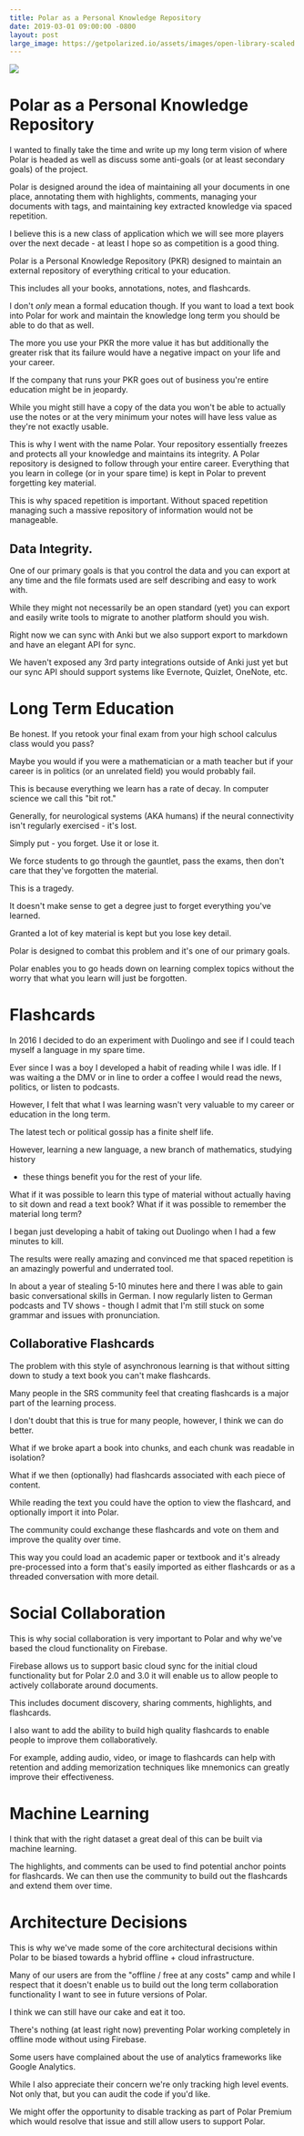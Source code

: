```yaml
---
title: Polar as a Personal Knowledge Repository  
date: 2019-03-01 09:00:00 -0800
layout: post
large_image: https://getpolarized.io/assets/images/open-library-scaled.jpg
---
```


<img class="img-fluid" src="https://getpolarized.io/assets/images/open-library-scaled.jpg">

# Polar as a Personal Knowledge Repository

I wanted to finally take the time and write up my long term vision of where
Polar is headed as well as discuss some anti-goals (or at least secondary goals)
of the project.

Polar is designed around the idea of maintaining all your documents in one
place, annotating them with highlights, comments, managing your documents with
tags, and maintaining key extracted knowledge via spaced repetition.

I believe this is a new class of application which we will see more players over
the next decade - at least I hope so as competition is a good thing.

Polar is a Personal Knowledge Repository (PKR) designed to maintain an external
repository of everything critical to your education.

This includes all your books, annotations, notes, and flashcards.

I don't *only* mean a formal education though.  If you want to load a text book 
into Polar for work and maintain the knowledge long term you should be able to 
do that as well. 

The more you use your PKR the more value it has but additionally the greater 
risk that its failure would have a negative impact on your life and your career.

If the company that runs your PKR goes out of business you're entire education
might be in jeopardy.

While you might still have a copy of the data you won't be able to actually 
use the notes or at the very minimum your notes will have less value as they're
not exactly usable.

This is why I went with the name Polar.  Your repository essentially freezes and
protects all your knowledge and maintains its integrity.  A Polar repository is
designed to follow through your entire career.  Everything that you learn in
college (or in your spare time) is kept in Polar to prevent forgetting key
material.

This is why spaced repetition is important.  Without spaced repetition managing
such a massive repository of information would not be manageable.

## Data Integrity.

One of our primary goals is that you control the data and you can export at 
any time and the file formats used are self describing and easy to work with.

While they might not necessarily be an open standard (yet) you can export 
and easily write tools to migrate to another platform should you wish.

Right now we can sync with Anki but we also support export to markdown and have
an elegant API for sync.  

We haven't exposed any 3rd party integrations outside of Anki just yet but 
our sync API should support systems like Evernote, Quizlet, OneNote, etc.

# Long Term Education

Be honest. If you retook your final exam from your high school calculus class
would you pass?

Maybe you would if you were a mathematician or a math teacher but if your career
is in politics (or an unrelated field) you would probably fail.

This is because everything we learn has a rate of decay.  In computer science
we call this "bit rot."

Generally, for neurological systems (AKA humans) if the neural connectivity 
isn't regularly exercised - it's lost.  

Simply put - you forget.  Use it or lose it.

We force students to go through the gauntlet, pass the exams, then don't care 
that they've forgotten the material.

This is a tragedy.

It doesn't make sense to get a degree just to forget everything you've learned.

Granted a lot of key material is kept but you lose key detail.

Polar is designed to combat this problem and it's one of our primary goals.

Polar enables you to go heads down on learning complex topics without the worry
that what you learn will just be forgotten.   

# Flashcards

In 2016 I decided to do an experiment with Duolingo and see if I could teach
myself a language in my spare time.

Ever since I was a boy I developed a habit of reading while I was idle.  If I
was waiting a the DMV or in line to order a coffee I would read the news,
politics, or listen to podcasts.

However, I felt that what I was learning wasn't very valuable to my career or 
education in the long term.
 
The latest tech or political gossip has a finite shelf life.

However, learning a new language, a new branch of mathematics, studying history 
- these things benefit you for the rest of your life. 

What if it was possible to learn this type of material without actually having 
to sit down and read a text book?  What if it was possible to remember the 
material long term?  

I began just developing a habit of taking out Duolingo when I had a few minutes
to kill.

The results were really amazing and convinced me that spaced repetition is an
amazingly powerful and underrated tool.

In about a year of stealing 5-10 minutes here and there I was able to gain 
basic conversational skills in German.  I now regularly listen to German 
podcasts and TV shows - though I admit that I'm still stuck on some grammar 
and issues with pronunciation.

## Collaborative Flashcards

The problem with this style of asynchronous learning is that without sitting
down to study a text book you can't make flashcards.

Many people in the SRS community feel that creating flashcards is a major part
of the learning process.

I don't doubt that this is true for many people, however, I think we can do 
better.

What if we broke apart a book into chunks, and each chunk was readable in isolation?

What if we then (optionally) had flashcards associated with each piece of
content.

While reading the text you could have the option to view the flashcard, and
optionally import it into Polar.
  
The community could exchange these flashcards and vote on them and improve the 
quality over time.

This way you could load an academic paper or textbook and it's already 
pre-processed into a form that's easily imported as either flashcards or as a
threaded conversation with more detail.   

# Social Collaboration

This is why social collaboration is very important to Polar and why we've based
the cloud functionality on Firebase.  

Firebase allows us to support basic cloud sync for the initial cloud
functionality but for Polar 2.0 and 3.0 it will enable us to allow people to
actively collaborate around documents.

This includes document discovery, sharing comments, highlights, and flashcards.

I also want to add the ability to build high quality flashcards to enable people
to improve them collaboratively.

For example, adding audio, video, or image to flashcards can help with retention
and adding memorization techniques like mnemonics can greatly improve their
effectiveness. 

# Machine Learning

I think that with the right dataset a great deal of this can be built via 
machine learning.  

The highlights, and comments can be used to find potential anchor points for 
flashcards.  We can then use the community to build out the flashcards and 
extend them over time.

# Architecture Decisions
   
This is why we've made some of the core architectural decisions within Polar to
be biased towards a hybrid offline + cloud infrastructure.

Many of our users are from the "offline / free at any costs" camp and while I
respect that it doesn't enable us to build out the long term collaboration
functionality I want to see in future versions of Polar.

I think we can still have our cake and eat it too.

There's nothing (at least right now) preventing Polar working completely in
offline mode without using Firebase.

Some users have complained about the use of analytics frameworks like Google
Analytics.

While I also appreciate their concern we're only tracking high level events. Not
only that, but you can audit the code if you'd like.

We might offer the opportunity to disable tracking as part of Polar Premium
which would resolve that issue and still allow users to support Polar.


